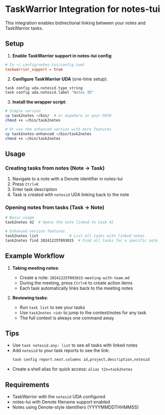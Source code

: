 # TaskWarrior Integration for notes-tui

This integration enables bidirectional linking between your notes and TaskWarrior tasks.

## Setup

1. **Enable TaskWarrior support in notes-tui config**:
```toml
# In ~/.config/notes-tui/config.toml
taskwarrior_support = true
```

2. **Configure TaskWarrior UDA** (one-time setup):
```bash
task config uda.notesid.type string
task config uda.notesid.label "Notes ID"
```

3. **Install the wrapper script**:
```bash
# Simple version
cp task2notes ~/bin/  # or anywhere in your PATH
chmod +x ~/bin/task2notes

# Or use the enhanced version with more features
cp task2notes-enhanced ~/bin/task2notes
chmod +x ~/bin/task2notes
```

## Usage

### Creating tasks from notes (Note → Task)
1. Navigate to a note with a Denote identifier in notes-tui
2. Press `Ctrl+K`
3. Enter task description
4. Task is created with `notesid` UDA linking back to the note

### Opening notes from tasks (Task → Note)
```bash
# Basic usage
task2notes 42  # Opens the note linked to task 42

# Enhanced version features
task2notes list              # List all tasks with linked notes
task2notes find 20241225T093015  # Find all tasks for a specific note
```

## Example Workflow

1. **Taking meeting notes**:
   - Create a note: `20241225T093015-meeting-with-team.md`
   - During the meeting, press `Ctrl+K` to create action items
   - Each task automatically links back to the meeting notes

2. **Reviewing tasks**:
   - Run `task list` to see your tasks
   - Use `task2notes <id>` to jump to the context/notes for any task
   - The full context is always one command away

## Tips

- Use `task notesid.any: list` to see all tasks with linked notes
- Add `notesid` to your task reports to see the link:
  ```bash
  task config report.next.columns id,project,description,notesid
  ```
- Create a shell alias for quick access: `alias t2n=task2notes`

## Requirements

- TaskWarrior with the `notesid` UDA configured
- notes-tui with Denote filename support enabled
- Notes using Denote-style identifiers (YYYYMMDDTHHMMSS)
